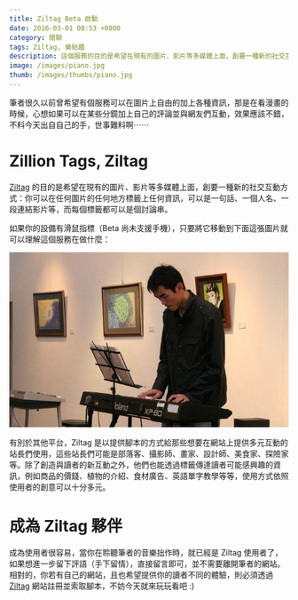 ```yaml
---
title: Ziltag Beta 啟動
date: 2016-03-01 00:53 +0800
category: 閒聊
tags: Ziltag, 樂貼趣
description: 這個服務的目的是希望在現有的圖片、影片等多媒體上面，創要一種新的社交互動方式：你可以在任何圖片的任何地方標籤上任何資訊，可以是一句話、一個人名、一段連結影片等，而每個標籤都可以是個討論串。
image: /images/piano.jpg
thumb: /images/thumbs/piano.jpg
---
```


筆者很久以前曾希望有個服務可以在圖片上自由的加上各種資訊，那是在看漫畫的時候，心想如果可以在某些分鏡加上自己的評論並與網友們互動，效果應該不錯，不料今天出自自己的手，世事難料啊⋯⋯

# Zillion Tags, Ziltag

[Ziltag][ziltag] 的目的是希望在現有的圖片、影片等多媒體上面，創要一種新的社交互動方式：你可以在任何圖片的任何地方標籤上任何資訊，可以是一句話、一個人名、一段連結影片等，而每個標籤都可以是個討論串。

<!-- more -->

如果你的設備有滑鼠指標（Beta 尚未支援手機），只要將它移動到下面這張圖片就可以理解這個服務在做什麼：

![tonytonyjan is playing the piano](/images/piano.jpg)

有別於其他平台，Ziltag 是以提供腳本的方式給那些想要在網站上提供多元互動的站長們使用，這些站長們可能是部落客、攝影師、畫家、設計師、美食家、探險家等。除了創造與讀者的新互動之外，他們也能透過標籤傳達讀者可能感興趣的資訊，例如商品的價錢、植物的介紹、食材廣告、英語單字教學等等，使用方式依照使用者的創意可以十分多元。

# 成為 Ziltag 夥伴

成為使用者很容易，當你在聆聽筆者的音樂拙作時，就已經是 Ziltag 使用者了，如果想進一步留下評語（手下留情），直接留言即可，並不需要離開筆者的網站。相對的，你若有自己的網站，且也希望提供你的讀者不同的體驗，則必須透過 [Ziltag][ziltag] 網站註冊並索取腳本，不妨今天就來玩玩看吧 :)

[ziltag]: https://ziltag.com